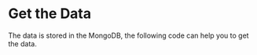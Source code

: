 # Get the Data

The data is stored in the MongoDB, the following code can help you to get the data.
